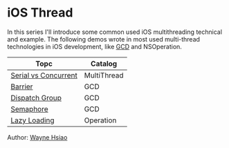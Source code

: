 # iOS Thread

In this series I'll introduce some common used iOS multithreading technical and example.
The following demos wrote in most used multi-thread technologies in iOS development, like <a href="https://developer.apple.com/documentation/DISPATCH" target="_blank">GCD</a> and NSOperation.

|Topc|Catalog|
|--|--|
|[Serial vs Concurrent](serial_concurrent)|MultiThread|
|[Barrier](barrier)|GCD|
|[Dispatch Group](dispatch_group)|GCD|
|[Semaphore](semaphore)|GCD|
|[Lazy Loading](https://github.com/chronicqazxc/LazyLoading)|Operation|

Author: [Wayne Hsiao](mailto:chronicqazxc@gmail.com)
